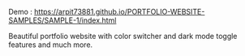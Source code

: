 Demo : https://arpit73881.github.io/PORTFOLIO-WEBSITE-SAMPLES/SAMPLE-1/index.html

Beautiful portfolio website with color switcher and dark mode toggle features and much more.

